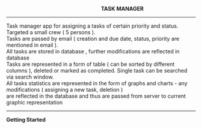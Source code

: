 
<!DOCTYPE html>
<html lang="en">
<head>
    <meta charset="UTF-8">
    <title>Title</title>
</head>
<body>

<b style="margin-left: 50%">TASK MANAGER</b>
<hr/>
Task manager app for assigning a tasks of certain priority and status. Targeted a small crew ( 5 persons ).<br/>
Tasks are passed by email ( creation  and due date, status, priority are mentioned in email ).<br/>
All tasks are stored in database , further  modifications are reflected in database<br/>
Tasks are represented  in  a form of table ( can be sorted by different columns ), deleted or marked as completed. Single task can be searched via search window.<br/>
All tasks statistics are represented in the form of graphs and charts - any modifications ( assigning a new task, deletion )<br/>
are reflected in the  database and thus are passed from server to current graphic representation <br/>
<hr/>
<b>Getting Started</b>


</body>
</html>
